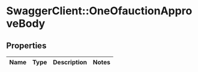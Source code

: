 # SwaggerClient::OneOfauctionApproveBody

## Properties
Name | Type | Description | Notes
------------ | ------------- | ------------- | -------------

